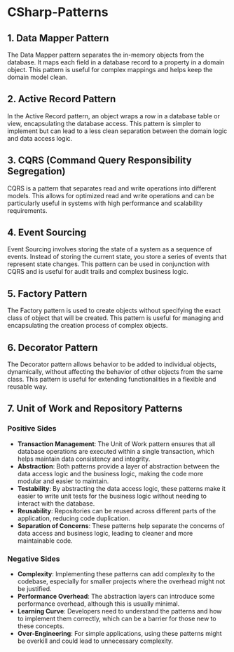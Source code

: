 # CSharp-Patterns

## 1. Data Mapper Pattern
The Data Mapper pattern separates the in-memory objects from the database. It maps each field in a database record to a property in a domain object. This pattern is useful for complex mappings and helps keep the domain model clean.

## 2. Active Record Pattern
In the Active Record pattern, an object wraps a row in a database table or view, encapsulating the database access. This pattern is simpler to implement but can lead to a less clean separation between the domain logic and data access logic.

## 3. CQRS (Command Query Responsibility Segregation)
CQRS is a pattern that separates read and write operations into different models. This allows for optimized read and write operations and can be particularly useful in systems with high performance and scalability requirements.

## 4. Event Sourcing
Event Sourcing involves storing the state of a system as a sequence of events. Instead of storing the current state, you store a series of events that represent state changes. This pattern can be used in conjunction with CQRS and is useful for audit trails and complex business logic.

## 5. Factory Pattern
The Factory pattern is used to create objects without specifying the exact class of object that will be created. This pattern is useful for managing and encapsulating the creation process of complex objects.

## 6. Decorator Pattern
The Decorator pattern allows behavior to be added to individual objects, dynamically, without affecting the behavior of other objects from the same class. This pattern is useful for extending functionalities in a flexible and reusable way.

## 7. Unit of Work and Repository Patterns

### Positive Sides
- **Transaction Management**: The Unit of Work pattern ensures that all database operations are executed within a single transaction, which helps maintain data consistency and integrity.
- **Abstraction**: Both patterns provide a layer of abstraction between the data access logic and the business logic, making the code more modular and easier to maintain.
- **Testability**: By abstracting the data access logic, these patterns make it easier to write unit tests for the business logic without needing to interact with the database.
- **Reusability**: Repositories can be reused across different parts of the application, reducing code duplication.
- **Separation of Concerns**: These patterns help separate the concerns of data access and business logic, leading to cleaner and more maintainable code.

### Negative Sides
- **Complexity**: Implementing these patterns can add complexity to the codebase, especially for smaller projects where the overhead might not be justified.
- **Performance Overhead**: The abstraction layers can introduce some performance overhead, although this is usually minimal.
- **Learning Curve**: Developers need to understand the patterns and how to implement them correctly, which can be a barrier for those new to these concepts.
- **Over-Engineering**: For simple applications, using these patterns might be overkill and could lead to unnecessary complexity.
